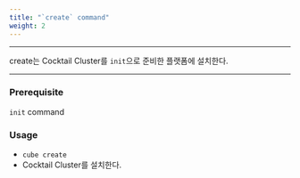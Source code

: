```yaml
---
title: "`create` command"
weight: 2
---
```


---
create는 Cocktail Cluster를  `init`으로 준비한 플랫폼에 설치한다.

---

### Prerequisite

`init` command

### Usage

* `cube create`
* Cocktail Cluster를 설치한다.
